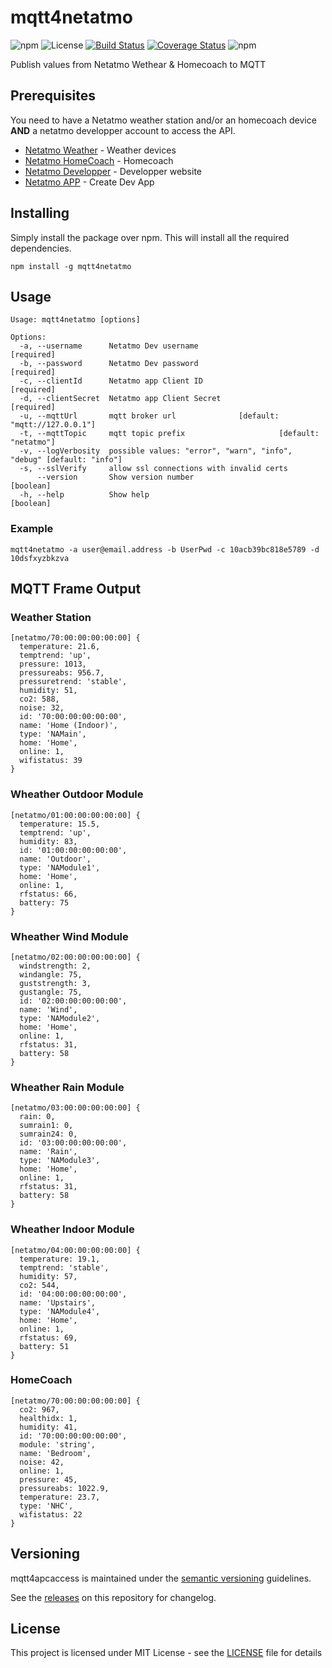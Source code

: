 # mqtt4netatmo

![npm](https://img.shields.io/npm/v/mqtt4netatmo)
![License](https://img.shields.io/github/license/WoCha-FR/mqtt4netatmo)
[![Build Status](https://app.travis-ci.com/WoCha-FR/mqtt4netatmo.svg?branch=main)](https://app.travis-ci.com/WoCha-FR/mqtt4netatmo)
[![Coverage Status](https://coveralls.io/repos/github/WoCha-FR/mqtt4netatmo/badge.svg?branch=main)](https://coveralls.io/github/WoCha-FR/mqtt4netatmo?branch=main)
![npm](https://img.shields.io/npm/dt/mqtt4netatmo)

Publish values from Netatmo Wethear & Homecoach to MQTT

## Prerequisites

You need to have a Netatmo weather station and/or an homecoach device **AND** a netatmo developper account to access the API.

* [Netatmo Weather](https://www.netatmo.com/weather) - Weather devices
* [Netatmo HomeCoach](https://www.netatmo.com/aircare/homecoach) - Homecoach
* [Netatmo Developper](https://dev.netatmo.com/) - Developper website
* [Netatmo APP](https://dev.netatmo.com/apps/createanapp) - Create Dev App

## Installing

Simply install the package over npm. This will install all the required dependencies.

```
npm install -g mqtt4netatmo
```

## Usage

```
Usage: mqtt4netatmo [options]

Options:
  -a, --username      Netatmo Dev username                            [required]
  -b, --password      Netatmo Dev password                            [required]
  -c, --clientId      Netatmo app Client ID                           [required]
  -d, --clientSecret  Netatmo app Client Secret                       [required]
  -u, --mqttUrl       mqtt broker url              [default: "mqtt://127.0.0.1"]
  -t, --mqttTopic     mqtt topic prefix                     [default: "netatmo"]
  -v, --logVerbosity  possible values: "error", "warn", "info", "debug" [default: "info"]
  -s, --sslVerify     allow ssl connections with invalid certs
      --version       Show version number                              [boolean]
  -h, --help          Show help                                        [boolean]
```

### Example

```
mqtt4netatmo -a user@email.address -b UserPwd -c 10acb39bc818e5789 -d 10dsfxyzbkzva
```

## MQTT Frame Output

### Weather Station

```
[netatmo/70:00:00:00:00:00] {
  temperature: 21.6,
  temptrend: 'up',
  pressure: 1013,
  pressureabs: 956.7,
  pressuretrend: 'stable',
  humidity: 51,
  co2: 588,
  noise: 32,
  id: '70:00:00:00:00:00',
  name: 'Home (Indoor)',
  type: 'NAMain',
  home: 'Home',
  online: 1,
  wifistatus: 39
}
```
### Wheather Outdoor Module

```
[netatmo/01:00:00:00:00:00] {
  temperature: 15.5,
  temptrend: 'up',
  humidity: 83,
  id: '01:00:00:00:00:00',
  name: 'Outdoor',
  type: 'NAModule1',
  home: 'Home',
  online: 1,
  rfstatus: 66,
  battery: 75
}
```

### Wheather Wind Module

```
[netatmo/02:00:00:00:00:00] {
  windstrength: 2,
  windangle: 75,
  guststrength: 3,
  gustangle: 75,
  id: '02:00:00:00:00:00',
  name: 'Wind',
  type: 'NAModule2',
  home: 'Home',
  online: 1,
  rfstatus: 31,
  battery: 58
}
```

### Wheather Rain Module

```
[netatmo/03:00:00:00:00:00] {
  rain: 0,
  sumrain1: 0,
  sumrain24: 0,
  id: '03:00:00:00:00:00',
  name: 'Rain',
  type: 'NAModule3',
  home: 'Home',
  online: 1,
  rfstatus: 31,
  battery: 58
}
```

### Wheather Indoor Module

```
[netatmo/04:00:00:00:00:00] {
  temperature: 19.1,
  temptrend: 'stable',
  humidity: 57,
  co2: 544,
  id: '04:00:00:00:00:00',
  name: 'Upstairs',
  type: 'NAModule4',
  home: 'Home',
  online: 1,
  rfstatus: 69,
  battery: 51
}
```

### HomeCoach

```
[netatmo/70:00:00:00:00:00] {
  co2: 967,
  healthidx: 1,
  humidity: 41,
  id: '70:00:00:00:00:00',
  module: 'string',
  name: 'Bedroom',
  noise: 42,
  online: 1,
  pressure: 45,
  pressureabs: 1022.9,
  temperature: 23.7,
  type: 'NHC',
  wifistatus: 22
}
```

## Versioning

mqtt4apcaccess is maintained under the [semantic versioning](https://semver.org/) guidelines.

See the [releases](https://github.com/WoCha-FR/mqtt4netatmo/releases) on this repository for changelog.

## License

This project is licensed under MIT License - see the [LICENSE](LICENSE) file for details
